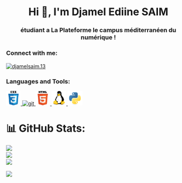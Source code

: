 <h1 align="center">Hi 👋, I'm Djamel Ediine SAIM</h1>
<h3 align="center">étudiant a La Plateforme le campus méditerranéen du numérique !</h3>

<h3 align="left">Connect with me:</h3>
<p align="left">
<a href="https://instagram.com/djamelsaim.13" target="blank"><img align="center" src="https://raw.githubusercontent.com/rahuldkjain/github-profile-readme-generator/master/src/images/icons/Social/instagram.svg" alt="djamelsaim.13" height="30" width="40" /></a>
</p>

<h3 align="left">Languages and Tools:</h3>
<p align="left"> <a href="https://www.w3schools.com/css/" target="_blank" rel="noreferrer"> <img src="https://raw.githubusercontent.com/devicons/devicon/master/icons/css3/css3-original-wordmark.svg" alt="css3" width="40" height="40"/> </a> <a href="https://git-scm.com/" target="_blank" rel="noreferrer"> <img src="https://www.vectorlogo.zone/logos/git-scm/git-scm-icon.svg" alt="git" width="40" height="40"/> </a> <a href="https://www.w3.org/html/" target="_blank" rel="noreferrer"> <img src="https://raw.githubusercontent.com/devicons/devicon/master/icons/html5/html5-original-wordmark.svg" alt="html5" width="40" height="40"/> </a> <a href="https://www.linux.org/" target="_blank" rel="noreferrer"> <img src="https://raw.githubusercontent.com/devicons/devicon/master/icons/linux/linux-original.svg" alt="linux" width="40" height="40"/> </a> <a href="https://www.python.org" target="_blank" rel="noreferrer"> <img src="https://raw.githubusercontent.com/devicons/devicon/master/icons/python/python-original.svg" alt="python" width="40" height="40"/> </a> </p>


# 📊 GitHub Stats:
![](https://github-readme-stats.vercel.app/api?username=djameleddine-saim&theme=ayu-mirage&hide_border=false&include_all_commits=false&count_private=false)<br/>
![](https://github-readme-streak-stats.herokuapp.com/?user=djameleddine-saim&theme=ayu-mirage&hide_border=false)<br/>
![](https://github-readme-stats.vercel.app/api/top-langs/?username=djameleddine-saim&theme=ayu-mirage&hide_border=false&include_all_commits=false&count_private=false&layout=compact)

[![](https://visitcount.itsvg.in/api?id=djameleddine-saim&icon=5&color=4)](https://visitcount.itsvg.in)

